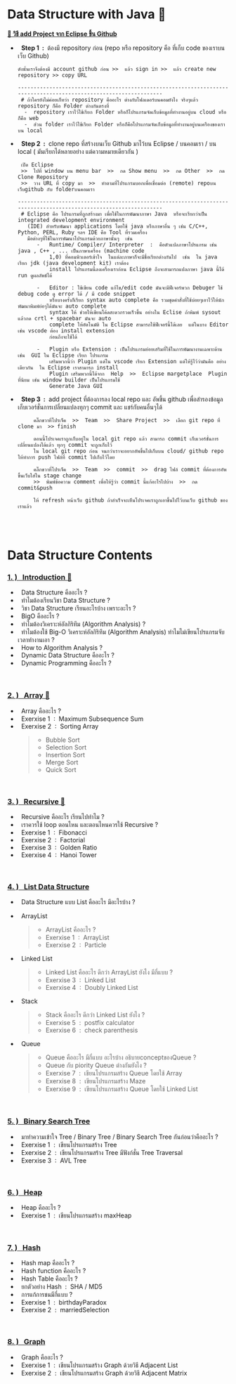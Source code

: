 
# Data Structure with Java 🚀

[**🔗 วิธี add Project จาก Eclipse ขึ้น Github**](https://www.youtube.com/watch?v=LPT7v69guVY)
 - &nbsp; **Step 1 &nbsp;:&nbsp;** ต้องมี repository ก่อน (repo หรือ repository คือ ที่เก็บ code ของเราบนเว็บ Github) 

       ดังนั้นเราจึงต้องมี account github ก่อน >>  แล้ว sign in >>  แล้ว create new repository >> copy URL

       -----------------------------------------------------------------------------------------------------------------
        # ถ้าใครยังไม่ค่อยเก็ทว่า repository คืออะไร ต่างกับโฟลเดอร์บนคอมยังไง จริงๆแล้ว repository ก็คือ Folder ต่างกันตรงที่
         -  repository เราไว้ใช้เรียก Folder หรือก็โปรแกรมจัดเก็บข้อมูลที่ทำงานอยู่บน cloud หรือก็คือ web
         -  ส่วน folder เราไว้ใช้เรียก Folder หรือก็คือโปรแกรมจัดเก็บข้อมูลที่ทำงานอยู่บนเครืองของเรา บน local
   
 - &nbsp; **Step 2 &nbsp;:&nbsp;** clone repo ที่สร้างบนเว็บ Github มาไว้บน Eclipse / บนคอมเรา / บน local ( มันเรียกได้หลายอย่าง แต่ความหมายเดียวกัน )

        เปิด Eclipse
        >>  ไปที่ window บน menu bar  >>  กด Show menu  >>  กด Other  >>  กด Clone Repository
        >>  วาง URL ที่ copy มา  >>  ทำตามที่โปรแกรมบอกเพื่อเชื่อมต่อ (remote) repoบนเว็บgithub กับ folderบนคอมเรา

       -----------------------------------------------------------------------------------------------------------------
        # Eclipse คือ โปรแกรมที่ถูกสร้างมา เพื่อใช้ในการพัฒนาภาษา Java  หรือจะเรียกว่าเป็น  integrated development environment
          (IDE) สำหรับพัฒนา applications โดยใช้ java หรือภาษาอื่น ๆ เช่น C/C++, Python, PERL, Ruby ฯลฯ IDE คือ Tool ที่รวมเครื่อง
          มือต่างๆที่ใช้ในการพัฒนาโปรแกรมด้วยภาษานั้นๆ  เช่น
             -   Runtime/ Compiler/ Interpreter  :  คือตัวแปลภาษาโปรแกรม เช่น java , C++ , ... เป็นภาษาเครื่อง (machine code
                 1,0) ที่คอมพิวเตอร์เข้าใจ  ในแต่ละภาษาก็จะมีชื่อเรียกต่างกันไป  เช่น  ใน java เรียก jdk (java development kit) เราต้อง
                 install โปรแกรมนี้ลงเครื่องเราก่อน Eclipse ถึงจะสามารถแปลภาษา java นี้ได้ run ดูผลลัพธ์ได้  
   
             -   Editor : ใช้เขียน code แก้ไข/edit code มันจะมีฟีเจอร์พวก Debuger ใช้ debug code ดู error ได้ / มี code snippet
                 หรือบางครั้งก็เรียก syntax auto complete คือ รวมชุดคำสั่งที่ใช้บ่อยๆเอาไว้ให้นักพัฒนาพิมพ์ย่อๆได้มันจะ auto complete
                 syntax ให้ ช่วยให้เขียนโค้ดสะดวกรวดเร็วขึ้น อย่างใน Eclise ถ้าพิมพ์ sysout แล้วกด crtl + spacebar มันจะ auto
                 complete ให้อัตโนมัติ ใน Eclipse สามารถใช้ฟีเจอร์นี้ได้เลย  แต่ในบาง Editor เช่น vscode ต้อง install extension
                 ก่อนถึงจะใช้ได้
   
             -   Plugin หรือ Extension : เป็นโปรแกรมย่อยเสริมที่ใช้ในการพัฒนางานเฉพาะด้าน  เช่น  GUI ใน Eclipse เรียก โปรแกรม
                 เสริมพวกนี้ว่า Plugin แต่ใน vscode เรียก Extension แต่ให้รู้ไว้ว่ามันคือ อย่างเดียวกัน  ใน Eclipse เราสามารถ install
                 Plugin เสริมพวกนี้ได้จาก  Help  >>  Eclipse margetplace  Plugin ที่นิยม เช่น window builder เป็นโปรแกรมใช้
                 Generate Java GUI

 - &nbsp; **Step 3 &nbsp;:&nbsp;** add project ที่ต้องการลง local repo และ อัพขึ้น github เพื่อสำรองข้อมูล เก็บเวอร์ชั่นการเปลี่ยนแปลงทุกๆ commit  และ แชร์กับคนอื่นๆได้

            คลิ๊กขวาที่โปรเจ็ค  >>  Team  >>  Share Project  >>  เลือก git repo ที่ clone มา  >> finish

            ตอนนี้โปรเจคเราถูกเก็บอยู่ใน local git repo แล้ว สามารถ commit เก็บเวอร์ชั่นการเปลี่ยนแปลงได้แล้ว ทุกๆ commit จะถูกเก็บไว้
            ใน local git repo ก่อน จนกว่าเราจะอยากอัพขึ้นไปเก็บบน cloud/ github repo ให้ทำการ push ไฟล์ที่ commit ไปเก็บไว้โดย

            คลิ๊กขวาที่โปรเจ็ค  >>  Team  >>  commit  >>  drag ไฟล์ commit ที่ต้องการอัพขึ้นเว็บใส่ใน stage change
            >>  พิมพ์ข้อความ comment เพื่อให้รู้ว่า commit นี้แก้อะไรไปบ้าง  >>  กด commit&push

            ให้ refresh หน้าเว็บ github ถ้าสำเร็จจะเห็นโปรเจคเราถูกเอาขึ้นไปไว้บนเว็บ github ของเราแล้ว
            

<br/><br/>

# Data  Structure  Contents

### [1.&nbsp;) &nbsp;&nbsp;Introduction 🔗](https://github.com/Arisa-Kaewsuan/Datastructure_Java/blob/main/Introduction.md)
 - &nbsp; Data Structure คืออะไร ? 
 - &nbsp; ทำไมต้องเรียนวิชา Data Structure ?
 - &nbsp; วิชา Data Structure เรียนอะไรบ้าง เพราะอะไร ?
 - &nbsp; BigO คืออะไร ?
 - &nbsp; ทำไมต้องวิเคราะห์อัลกิริทึม (Algorithm Analysis) ?
 - &nbsp; ทำไมต้องใช้ Big-O วิเคราะห์อัลกิริทึม (Algorithm Analysis) ทำไมไม่เขียนโปรแกรมจับเวลาทำงานเอา ?
 - &nbsp; How to Algorithm Analysis ?
 - &nbsp; Dynamic Data Structure คืออะไร ?
 - &nbsp; Dynamic Programming คืออะไร ?
<br/>

### [2.&nbsp;) &nbsp;&nbsp;Array 🔗](https://github.com/Arisa-Kaewsuan/Datastructure_Java/blob/main/Array.md)
 - &nbsp; Array คืออะไร ?
 - &nbsp; Exerxise 1 &nbsp;:&nbsp; Maximum Subsequence Sum
 - &nbsp; Exerxise 2 &nbsp;:&nbsp; Sorting Array
     >- Bubble Sort
     >- Selection Sort
     >- Insertion Sort
     >- Merge Sort
     >- Quick Sort
 <br/>

### [3.&nbsp;) &nbsp;&nbsp;Recursive 🔗](https://github.com/Arisa-Kaewsuan/Datastructure_Java/blob/main/Recursive.md)
 - &nbsp; Recursive คืออะไร เรียนไปทำไม ?
 - &nbsp; เราควรใช้ loop ตอนไหน และตอนไหนควรใช้ Recursive ?
 - &nbsp; Exerxise 1 &nbsp;:&nbsp; Fibonacci
 - &nbsp; Exerxise 2 &nbsp;:&nbsp; Factorial
 - &nbsp; Exerxise 3 &nbsp;:&nbsp; Golden Ratio
 - &nbsp; Exerxise 4 &nbsp;:&nbsp; Hanoi Tower
 <br/>

### [4.&nbsp;) &nbsp;&nbsp;List Data Structure](https://github.com/Arisa-Kaewsuan/Datastructure_Java/blob/main/Introduction.md)
 - &nbsp; Data Structure แบบ List คืออะไร มีอะไรบ้าง ?
 - &nbsp; ArrayList
     >- ArrayList คืออะไร ?
     >- Exerxise 1 &nbsp;:&nbsp; ArrayList
     >- Exerxise 2 &nbsp;:&nbsp; Particle

 - &nbsp; Linked List 
     >- Linked List คืออะไร ดีกว่า ArrayList ยังไง มีกี่แบบ ?
     >- Exerxise 3 &nbsp;:&nbsp; Linked List
     >- Exerxise 4 &nbsp;:&nbsp; Doubly Linked List

 - &nbsp; Stack 
     >- Stack คืออะไร ดีกว่า Linked List ยังไง ?
     >- Exerxise 5 &nbsp;:&nbsp; postfix calculator
     >- Exerxise 6 &nbsp;:&nbsp; check parenthesis

 - &nbsp; Queue 
     >- Queue คืออะไร มีกี่แบบ อะไรบ้าง  อธิบายconceptของQueue ?
     >- Queue กับ piority Queue ต่างกันยังไง ?
     >- Exerxise 7 &nbsp;:&nbsp; เขียนโปรแกรมสร้าง Queue โดยใช้ Array
     >- Exerxise 8 &nbsp;:&nbsp; เขียนโปรแกรมสร้าง Maze 
     >- Exerxise 9 &nbsp;:&nbsp; เขียนโปรแกรมสร้าง Queue โดยใช้ Linked List
  <br/>

### [5.&nbsp;) &nbsp;&nbsp;Binary Search Tree](https://github.com/Arisa-Kaewsuan/Datastructure_Java/blob/main/Introduction.md)
 - &nbsp; มาทำความเข้าใจ  Tree / Binary Tree / Binary Search Tree กันก่อนว่าคืออะไร ? 
 - &nbsp; Exerxise 1 &nbsp;:&nbsp; เขียนโปรแกรมสร้าง Tree
 - &nbsp; Exerxise 2 &nbsp;:&nbsp; เขียนโปรแกรมสร้าง Tree มีฟังก์ชั่น Tree Traversal
 - &nbsp; Exerxise 3 &nbsp;:&nbsp; AVL Tree
 <br/>

### [6.&nbsp;) &nbsp;&nbsp;Heap](https://github.com/Arisa-Kaewsuan/Datastructure_Java/blob/main/Introduction.md)
 - &nbsp; Heap คืออะไร ?
 - &nbsp; Exerxise 1 &nbsp;:&nbsp; เขียนโปรแกรมสร้าง maxHeap
 <br/>

 ### [7.&nbsp;) &nbsp;&nbsp;Hash](https://github.com/Arisa-Kaewsuan/Datastructure_Java/blob/main/Introduction.md)
 - &nbsp; Hash map คืออะไร ?
 - &nbsp; Hash function คืออะไร ?
 - &nbsp; Hash Table คืออะไร ?
 - &nbsp; ยกตัวอย่าง Hash &nbsp;:&nbsp; SHA / MD5
 - &nbsp; การแก้การชนมีกี่แบบ ?
 - &nbsp; Exerxise 1 &nbsp;:&nbsp; birthdayParadox
 - &nbsp; Exerxise 2 &nbsp;:&nbsp; marriedSelection
 <br/>

 ### [8.&nbsp;) &nbsp;&nbsp;Graph](https://github.com/Arisa-Kaewsuan/Datastructure_Java/blob/main/Introduction.md)
 - &nbsp; Graph คืออะไร ?
 - &nbsp; Exerxise 1 &nbsp;:&nbsp; เขียนโปรแกรมสร้าง Graph ด้วยวิธี Adjacent List
 - &nbsp; Exerxise 2 &nbsp;:&nbsp; เขียนโปรแกรมสร้าง Graph ด้วยวิธี Adjacent Matrix


